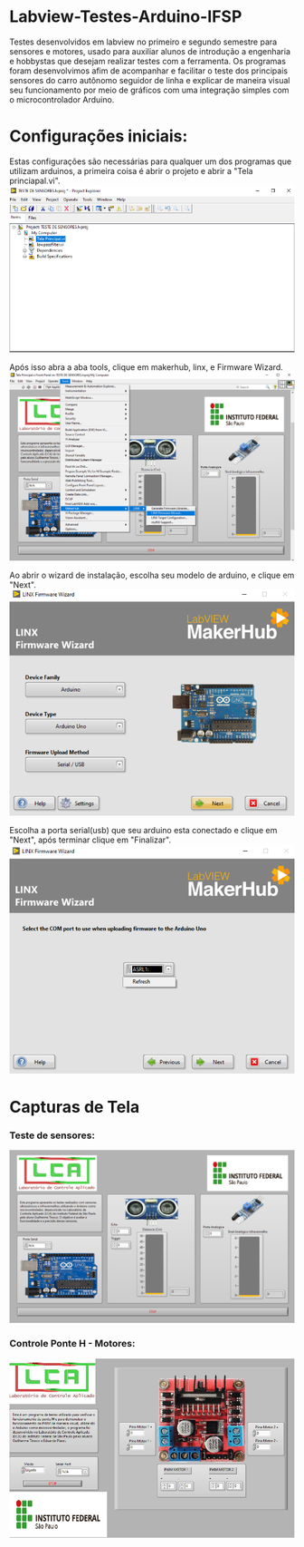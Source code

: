 # Labview-Testes-Arduino-IFSP
Testes desenvolvidos em labview no primeiro e segundo semestre para sensores e motores, usado para auxiliar alunos de introdução a engenharia e hobbystas que desejam realizar testes com a ferramenta. Os programas foram desenvolvimos afim de acompanhar e facilitar o teste dos principais sensores do carro autônomo seguidor de linha e explicar de maneira visual seu funcionamento por meio de gráficos com uma integração simples com o microcontrolador Arduino.
# Configurações iniciais:
Estas configurações são necessárias para qualquer um dos programas que utilizam arduinos, a primeira coisa é abrir o projeto e abrir a "Tela princiapal.vi".   
![Intruções](imagens/1.png)

Após isso abra a aba tools, clique em makerhub, linx, e Firmware Wizard.
![Instruções1](imagens/2.png)

Ao abrir o wizard de instalação, escolha seu modelo de arduino, e clique em "Next".
![Instruções2](imagens/3.png)

Escolha a porta serial(usb) que seu arduino esta conectado e clique em "Next", após terminar clique em "Finalizar".
![Instruções3](imagens/4.png)



# Capturas de Tela
### Teste de sensores:
![Interface do programa](imagens/TesteSensoresPrint.png)
### Controle Ponte H - Motores:
![Interface do programa2](imagens/TestePonteHPrint.png)



